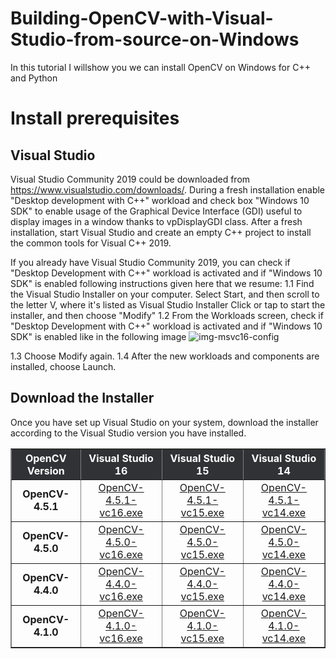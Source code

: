 # Building-OpenCV-with-Visual-Studio-from-source-on-Windows
In this tutorial I willshow you  we can install OpenCV on Windows for C++ and Python
# Install prerequisites
Visual Studio
-------------
Visual Studio Community 2019 could be downloaded from https://www.visualstudio.com/downloads/. During a fresh installation enable "Desktop development with C++" workload and check box "Windows 10 SDK" to enable usage of the Graphical Device Interface (GDI) useful to display images in a window thanks to vpDisplayGDI class. After a fresh installation, start Visual Studio and create an empty C++ project to install the common tools for Visual C++ 2019.

If you already have Visual Studio Community 2019, you can check if "Desktop Development with C++" workload is activated and if "Windows 10 SDK" is enabled following instructions given here that we resume:
1.1 Find the Visual Studio Installer on your computer. Select Start, and then scroll to the letter V, where it's listed as Visual Studio Installer
Click or tap to start the installer, and then choose "Modify"
1.2 From the Workloads screen, check if "Desktop Development with C++" workload is activated and if "Windows 10 SDK" is enabled like in the following image
![img-msvc16-config](https://user-images.githubusercontent.com/48203467/109415963-e3a4b680-79bb-11eb-9a2d-28a026cb3955.png)

1.3 Choose Modify again.
1.4 After the new workloads and components are installed, choose Launch.

Download the Installer
---------------------
Once you have set up Visual Studio on your system, download the installer according to the Visual Studio version you have installed.
<table style="width:100%;max-width:700px" width="700" cellpadding="10" border="1">
  <tbody><tr>
   <th scope="col" bgcolor="#303236" style="color:#fff;text-align:center">OpenCV Version</th>
    <th scope="col" bgcolor="#303236" style="color:#fff;text-align:center">Visual Studio 16</th>
    <th scope="col" bgcolor="#303236" style="color:#fff;text-align:center">Visual Studio 15</th>
    <th scope="col" bgcolor="#303236" style="color:#fff;text-align:center">Visual Studio 14</th>
  </tr>
  <tr>
    <td style="text-align:center"><strong>OpenCV-4.5.1</strong></td>
    <td style="text-align:center"><a href="https://www.dropbox.com/s/4qc90n6u2nsdv88/OpenCV-4.5.1-vc16.exe?dl=1" rel="noreferrer noopener ugc" title="Download OpenCV Installer 4.5.0 vc16" target="_blank" data-saferedirecturl="https://www.google.com/url?q=https://www.dropbox.com/s/4qc90n6u2nsdv88/OpenCV-4.5.1-vc16.exe?dl%3D1&amp;source=gmail&amp;ust=1614596789782000&amp;usg=AFQjCNE-LSPJTksVy9Zyo4Cz-8iP4SqPQw">OpenCV-4.5.1-vc16.exe</a></td>
    <td style="text-align:center"><a href="https://www.dropbox.com/s/etmoea258dzjs4k/OpenCV-4.5.1-vc15.exe?dl=1" rel="noreferrer noopener ugc" title="Download OpenCV Installer 4.5.0 vc15" target="_blank" data-saferedirecturl="https://www.google.com/url?q=https://www.dropbox.com/s/etmoea258dzjs4k/OpenCV-4.5.1-vc15.exe?dl%3D1&amp;source=gmail&amp;ust=1614596789782000&amp;usg=AFQjCNFGEkRQBkfPC-lF2Nk3G1JHU-O2Ig">OpenCV-4.5.1-vc15.exe</a></td>
    <td style="text-align:center"><a href="https://www.dropbox.com/s/342430jrw25gaq2/OpenCV-4.5.1-vc14.exe?dl=1" rel="noreferrer noopener ugc" title="Download OpenCV Installer 4.5.0 vc14" target="_blank" data-saferedirecturl="https://www.google.com/url?q=https://www.dropbox.com/s/342430jrw25gaq2/OpenCV-4.5.1-vc14.exe?dl%3D1&amp;source=gmail&amp;ust=1614596789782000&amp;usg=AFQjCNE7QztJyrECVYTacohXAty4kl7WYQ">OpenCV-4.5.1-vc14.exe</a></td>
  </tr>
  <tr>
    <td style="text-align:center"><strong>OpenCV-4.5.0</strong></td>
    <td style="text-align:center"><a href="https://www.dropbox.com/s/vm5r6y74eee0vvb/OpenCV-4.5.0-vc16.exe?dl=1" rel="noreferrer noopener ugc" title="Download OpenCV Installer 4.5.0 vc16" target="_blank" data-saferedirecturl="https://www.google.com/url?q=https://www.dropbox.com/s/vm5r6y74eee0vvb/OpenCV-4.5.0-vc16.exe?dl%3D1&amp;source=gmail&amp;ust=1614596789782000&amp;usg=AFQjCNG2cm9M2wp6SXfza4k8NXweJjMcPg">OpenCV-4.5.0-vc16.exe</a></td>
    <td style="text-align:center"><a href="https://www.dropbox.com/s/wzdzq3fc4zkc1y4/OpenCV-4.5.0-vc15.exe?dl=1" rel="noreferrer noopener ugc" title="Download OpenCV Installer 4.5.0 vc15" target="_blank" data-saferedirecturl="https://www.google.com/url?q=https://www.dropbox.com/s/wzdzq3fc4zkc1y4/OpenCV-4.5.0-vc15.exe?dl%3D1&amp;source=gmail&amp;ust=1614596789782000&amp;usg=AFQjCNH1_w1TrkgTlTs45EJVAPL2Um3O-g">OpenCV-4.5.0-vc15.exe</a></td> 
    <td style="text-align:center"><a href="https://www.dropbox.com/s/2k60nvg0q07z035/OpenCV-4.5.0-vc14.exe?dl=1" rel="noreferrer noopener ugc" title="Download OpenCV Installer 4.5.0 vc14" target="_blank" data-saferedirecturl="https://www.google.com/url?q=https://www.dropbox.com/s/2k60nvg0q07z035/OpenCV-4.5.0-vc14.exe?dl%3D1&amp;source=gmail&amp;ust=1614596789782000&amp;usg=AFQjCNHczjBkVmPWWZmIDngBXtILs7vsWA">OpenCV-4.5.0-vc14.exe</a></td>
  </tr>
  <tr>
    <td style="text-align:center"><strong>OpenCV-4.4.0</strong></td>
    <td style="text-align:center"><a href="https://www.dropbox.com/s/z4hgj7mnx6f2rjt/OpenCV-4.4.0-vc16.exe?dl=1" rel="noreferrer noopener ugc" title="Download OpenCV Installer 4.4.0 vc16" target="_blank" data-saferedirecturl="https://www.google.com/url?q=https://www.dropbox.com/s/z4hgj7mnx6f2rjt/OpenCV-4.4.0-vc16.exe?dl%3D1&amp;source=gmail&amp;ust=1614596789782000&amp;usg=AFQjCNFaOJODE-3nVRqLQ6XjvcsTn6Kk3Q">OpenCV-4.4.0-vc16.exe</a></td>
    <td style="text-align:center"><a href="https://www.dropbox.com/s/y3fhk44s0rrpm8v/OpenCV-4.4.0-vc15.exe?dl=1" rel="noreferrer noopener ugc" title="Download OpenCV Installer 4.4.0 vc15" target="_blank" data-saferedirecturl="https://www.google.com/url?q=https://www.dropbox.com/s/y3fhk44s0rrpm8v/OpenCV-4.4.0-vc15.exe?dl%3D1&amp;source=gmail&amp;ust=1614596789782000&amp;usg=AFQjCNGpApPrKLrtM-KHA-GGYbDEVeAUIw">OpenCV-4.4.0-vc15.exe</a></td>
    <td style="text-align:center"><a href="https://www.dropbox.com/s/85esvu0pe3jcc81/OpenCV-4.4.0-vc14.exe?dl=1" rel="noreferrer noopener ugc" title="Download OpenCV Installer 4.4.0 vc14" target="_blank" data-saferedirecturl="https://www.google.com/url?q=https://www.dropbox.com/s/85esvu0pe3jcc81/OpenCV-4.4.0-vc14.exe?dl%3D1&amp;source=gmail&amp;ust=1614596789782000&amp;usg=AFQjCNFHAJa3Eg9wihXwBkuDBsaGF3xvHA">OpenCV-4.4.0-vc14.exe</a></td>
  </tr>
  <tr>
    <td style="text-align:center"><strong>OpenCV-4.1.0</strong></td>
    <td style="text-align:center"><a href="https://www.dropbox.com/s/fexjsdr1ly72r71/OpenCV-4.1.0-vc16.exe?dl=1" rel="noreferrer noopener" title="Download OpenCV Installer 4.1.0 vc16" target="_blank" data-saferedirecturl="https://www.google.com/url?q=https://www.dropbox.com/s/fexjsdr1ly72r71/OpenCV-4.1.0-vc16.exe?dl%3D1&amp;source=gmail&amp;ust=1614596789783000&amp;usg=AFQjCNEl1UXMhgcTYl4MQjCNd3ITBsaLyA">OpenCV-4.1.0-vc16.exe</a></td>
    <td style="text-align:center"><a href="https://www.dropbox.com/s/cqidx60q9e76qqf/OpenCV-4.1.0-vc15.exe?dl=1" rel="noreferrer noopener ugc" title="Download OpenCV Installer 4.1.0 vc1" target="_blank" data-saferedirecturl="https://www.google.com/url?q=https://www.dropbox.com/s/cqidx60q9e76qqf/OpenCV-4.1.0-vc15.exe?dl%3D1&amp;source=gmail&amp;ust=1614596789783000&amp;usg=AFQjCNGW_fIf8A-DQS8BxG5fThveJYta1g">OpenCV-4.1.0-vc15.exe</a></td>
    <td style="text-align:center"><a href="https://www.dropbox.com/s/9zu6u6mu31bea9h/OpenCV-4.1.0-vc14.exe?dl=1" rel="noreferrer noopener ugc" title="Download OpenCV Installer 4.1.0 vc1" target="_blank" data-saferedirecturl="https://www.google.com/url?q=https://www.dropbox.com/s/9zu6u6mu31bea9h/OpenCV-4.1.0-vc14.exe?dl%3D1&amp;source=gmail&amp;ust=1614596789783000&amp;usg=AFQjCNHzF3yCQQ94Uccsbgx4_D0OV20RcA">OpenCV-4.1.0-vc14.exe</a></td>
  </tr>
